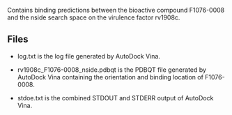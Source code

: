 Contains binding predictions between the bioactive compound F1076-0008 and the nside search space on the virulence factor rv1908c.

## Files

- log.txt is the log file generated by AutoDock Vina.

- rv1908c_F1076-0008_nside.pdbqt is the PDBQT file generated by AutoDock Vina containing the orientation and binding location of F1076-0008.

- stdoe.txt is the combined STDOUT and STDERR output of AutoDock Vina.

